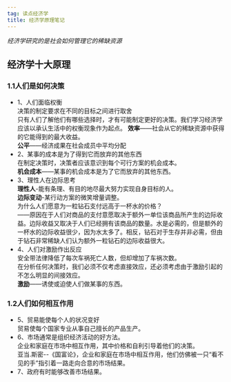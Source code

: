 ```yaml
---
tag: 读点经济学
title: 经济学原理笔记
---
```

*经济学研究的是社会如何管理它的稀缺资源*
## 经济学十大原理
### 1.1人们是如何决策
- 1、人们面临权衡  
决策的制定要求在不同的目标之间进行取舍  
只有人们了解他们有哪些选择时，才有可能制定更好的决策。我们学习经济学应该以承认生活中的权衡现象作为起点。
**效率**——社会从它的稀缺资源中获得的它能得到的最大收益。  
**公平**——经济成果在社会成员中平均分配   
- 2、某事的成本是为了得到它而放弃的其他东西  
在制定决策时，决策者应该意识到每个可行方案的机会成本。   
**机会成本**——某事的机会成本是为了它而放弃的其他东西。
- 3、理性人在边际思考  
 **理性人**-能有条理、有目的地尽最大努力实现自身目标的人。  
 **边际变动**-某行动方案的微笑增量调整。  
 为什么人们愿意为一粒钻石支付远高于一杯水的价格？  
 ——原因在于人们对商品的支付意愿取决于额外一单位该商品所产生的边际收益。边际收益又取决于人们已经拥有该商品的数量。水是必需的，但是额外的一杯水的边际收益很少，因为水太多了。相反，钻石对于生存并非必需，但由于钻石非常稀缺人们认为额外一粒钻石的边际收益很大。
- 4、人们对激励作出反应   
安全带法律降低了每次车祸死亡人数，但却增加了车祸次数。  
在分析任何决策时，我们必须不仅考虑直接效应，还必须考虑由于激励引起的不怎么明显的间接效应。  
**激励**——诱使或迫使人们做某事的东西。
  
### 1.2人们如何相互作用
- 5、贸易能使每个人的状况变好  
贸易使每个国家专业从事自己擅长的产品生产。  
- 6、市场通常是组织经济活动的好方法。  
企业和家庭在市场中相互作用，其中价格和自利引导着他们的决策。  
亚当.斯密--《国富论》，企业和家庭在市场中相互作用，他们仿佛被一只“看不见的手”指引着一路走向合意的市场结果。  
- 7、政府有时能够改善市场结果。
